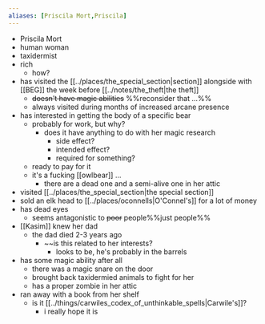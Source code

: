 ```yaml
---
aliases: [Priscila Mort,Priscila]
---
```

- Priscila Mort
- human woman
- taxidermist
- rich
	- how? 
- has visited the [[../places/the_special_section|section]] alongside with [[BEG]] the week before [[../notes/the_theft|the theft]]
	- ~~doesn't have magic abilities~~ %%reconsider that ...%%
	- always visited during months of increased arcane presence
- has interested in getting the body of a specific bear
	- probably for work, but why?
		- does it have anything to do with her magic research
			- side effect?
			- intended effect?
			- required for something?
	- ready to pay for it
	- it's a fucking [[owlbear]] …
		- there are a dead one and a semi-alive one in her attic
- visited [[../places/the_special_section|the special section]]
- sold an elk head to [[../places/oconnells|O'Connel's]] for a lot of money
- has dead eyes 
	- seems antagonistic to ~~poor~~ people%%just people%%
- [[Kasim]] knew her dad
	- the dad died 2-3 years ago
		- ~~is this related to her interests?
			- looks to be, he's probably in the barrels
- has some magic ability after all
	- there was a magic snare on the door
	- brought back taxidermied animals to fight for her
	- has a proper zombie in her attic
- ran away with a book from her shelf
	- is it [[../things/carwiles_codex_of_unthinkable_spells|Carwile's]]?
		- i really hope it is